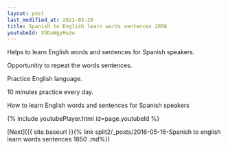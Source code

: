 ```yaml
---
layout: post
last_modified_at: 2021-03-29
title: Spanish to English learn words sentences 2058 
youtubeId: X5DuWgyHuzw
---
```

 
 
Helps to learn English words and sentences for Spanish speakers.

Opportunitiy to repeat the words sentences. 

Practice English language. 
 
10 minutes practice every day. 
 
How to learn English words and sentences for Spanish speakers 
 
{% include youtubePlayer.html id=page.youtubeId %}
 
 
[Next]({{ site.baseurl }}{% link  split2/_posts/2016-05-16-Spanish to english learn words sentences 1850 .md%})
 
